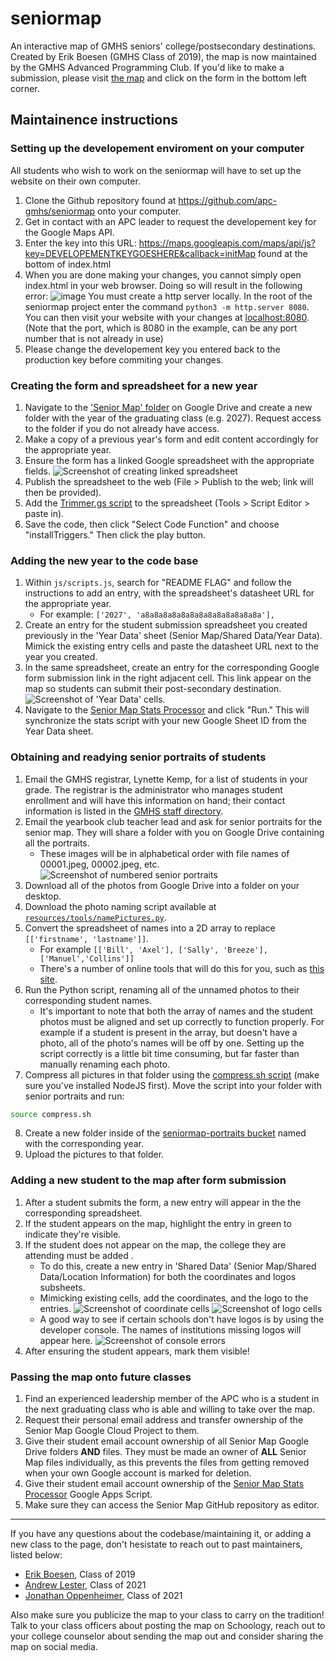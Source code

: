 # seniormap
An interactive map of GMHS seniors' college/postsecondary destinations.  Created by Erik Boesen (GMHS Class of 2019), the map is now maintained by the GMHS Advanced Programming Club. If you'd like to make a submission, please visit [the map](https://apc-gm.com/seniormap) and click on the form in the bottom left corner.

## Maintainence instructions 
### Setting up the developement enviroment on your computer

All students who wish to work on the seniormap will have to set up the website on their own computer.
1. Clone the Github repository found at https://github.com/apc-gmhs/seniormap onto your computer.
2. Get in contact with an APC leader to request the developement key for the Google Maps API.
3. Enter the key into this URL: https://maps.googleapis.com/maps/api/js?key=DEVELOPEMENTKEYGOESHERE&callback=initMap found at the bottom of index.html
4. When you are done making your changes, you cannot simply open index.html in your web browser. Doing so will result in the following error: ![image](https://user-images.githubusercontent.com/57159537/128790953-00e1c4ee-92c1-4475-af0e-127819103c97.png) You must create a http server locally. In the root of the seniormap project enter the command `python3 -m http.server 8080`. You can then visit your website with your changes at [localhost:8080](localhost:8080). (Note that the port, which is 8080 in the example, can be any port number that is not already in use)
5. Please change the developement key you entered back to the production key before commiting your changes.

### Creating the form and spreadsheet for a new year

1. Navigate to the ['Senior Map' folder](https://drive.google.com/drive/folders/1Jko-Gei3H9em6nXjL_Tia8j4NNptmD6k) on Google Drive and create a new folder with the year of the graduating class (e.g. 2027). Request access to the folder if you do not already have access.
2. Make a copy of a previous year's form and edit content accordingly for the appropriate year.
3. Ensure the form has a linked Google spreadsheet with the appropriate fields.
![Screenshot of creating linked spreadsheet](resources/readme/create_linked_sheet.png)
4. Publish the spreadsheet to the web (File > Publish to the web; link will then be provided).
5. Add the [Trimmer.gs script](resources/tools/Trimmer.gs) to the spreadsheet (Tools > Script Editor > paste in).
6. Save the code, then click "Select Code Function" and choose "installTriggers." Then click the play button.

### Adding the new year to the code base

1. Within `js/scripts.js`, search for "README FLAG" and follow the instructions to add an entry, with the spreadsheet's datasheet URL for the appropriate year.
   - For example: `['2027', 'a8a8a8a8a8a8a8a8a8a8a8a8a8a'],`
2. Create an entry for the student submission spreadsheet you created previously in the 'Year Data' sheet (Senior Map/Shared Data/Year Data). Mimick the existing entry cells and paste the datasheet URL next to the year you created. 
3. In the same spreadsheet, create an entry for the corresponding Google form submission link in the right adjacent cell. This link appear on the map so students can submit their post-secondary destination. 
![Screenshot of 'Year Data' cells](resources/readme/year_data_sheet.png).
4. Navigate to the [Senior Map Stats Processor](https://script.google.com/d/1e7sXhj4i-caj1n9NKWWG1OcA8QSC51SULYJdCsqF82vyFqW9ESKs58U4/edit?usp=sharing) and click "Run." This will synchronize the stats script with your new Google Sheet ID from the Year Data sheet.

### Obtaining and readying senior portraits of students

1. Email the GMHS registrar, Lynette Kemp, for a list of students in your grade. The registrar is the administrator who manages student enrollment and will have this information on hand; their contact information is listed in the [GMHS staff directory](https://www.fccps.org/o/gmhs/staff?filter_id=%5B68455%5D).
2. Email the yearbook club teacher lead and ask for senior portraits for the senior map. They will share a folder with you on Google Drive containing all the portraits.
   - These images will be in alphabetical order with file names of 00001.jpeg, 00002.jpeg, etc.
   ![Screenshot of numbered senior portraits](resources/readme/shared_portraits.png)
3. Download all of the photos from Google Drive into a folder on your desktop.
4. Download the photo naming script available at [`resources/tools/namePictures.py`](resources/tools/namePictures.py).
5. Convert the spreadsheet of names into a 2D array to replace `[['firstname', 'lastname']]`.
   - For example `[['Bill', 'Axel'], ['Sally', 'Breeze'], ['Manuel','Collins']]`
   - There's a number of online tools that will do this for you, such as [this site](https://www.seabreezecomputers.com/excel2array).
6. Run the Python script, renaming all of the unnamed photos to their corresponding student names. 
   - It's important to note that both the array of names and the student photos must be aligned and set up correctly to function properly. For example if a student is present in the array, but doesn't have a photo, all of the photo's names will be off by one. Setting up the script correctly is a little bit time consuming, but far faster than manually renaming each photo.
7. Compress all pictures in that folder using the [compress.sh script](readme/tools/compress.sh) (make sure you've installed NodeJS first). Move the script into your folder with senior portraits and run:
```bash
source compress.sh
``` 
8. Create a new folder inside of the [seniormap-portraits bucket](https://console.cloud.google.com/storage/browser/seniormap-portraits;tab=objects?forceOnBucketsSortingFiltering=false&project=senior-map-277617&prefix=&forceOnObjectsSortingFiltering=false) named with the corresponding year.
9. Upload the pictures to that folder.


### Adding a new student to the map after form submission 

1. After a student submits the form, a new entry will appear in the the corresponding spreadsheet.
2. If the student appears on the map, highlight the entry in green to indicate they're visible.
3. If the student does not appear on the map, the college they are attending must be added .
   - To do this, create a new entry in 'Shared Data' (Senior Map/Shared Data/Location Information) for both the coordinates and logos subsheets.
   - Mimicking existing cells, add the coordinates, and the logo to the entries.
   ![Screenshot of coordinate cells](resources/readme/coordinates_sheet.png)
   ![Screenshot of logo cells](resources/readme/logo_sheet.png)
   - A good way to see if certain schools don't have logos is by using the developer console. The names of institutions missing logos will appear here.
   ![Screenshot of console errors](resources/readme/console_error_reporting.png)
4. After ensuring the student appears, mark them visible!

### Passing the map onto future classes 
1. Find an experienced leadership member of the APC who is a student in the next graduating class who is able and willing to take over the map.
2. Request their personal email address and transfer ownership of the Senior Map Google Cloud Project to them.
3. Give their student email account ownership of all Senior Map Google Drive folders **AND** files. They must be made an owner of **ALL** Senior Map files individually, as this prevents the files from getting removed when your own Google account is marked for deletion.
4. Give their student email account ownership of the [Senior Map Stats Processor](https://script.google.com/d/1e7sXhj4i-caj1n9NKWWG1OcA8QSC51SULYJdCsqF82vyFqW9ESKs58U4/edit?usp=sharing) Google Apps Script.
5. Make sure they can access the Senior Map GitHub repository as editor.

---

If you have any questions about the codebase/maintaining it, or adding a new class to the page, don't hesistate to reach out to past maintainers, listed below: 

- [Erik Boesen](https://github.com/ErikBoesen), Class of 2019 
- [Andrew Lester](https://github.com/AndrewLester), Class of 2021
- [Jonathan Oppenheimer](https://github.com/TheBlueness), Class of 2021

Also make sure you publicize the map to your class to carry on the tradition! Talk to your class officers about posting the map on Schoology, reach out to your college counselor about sending the map out and consider sharing the map on social media.
